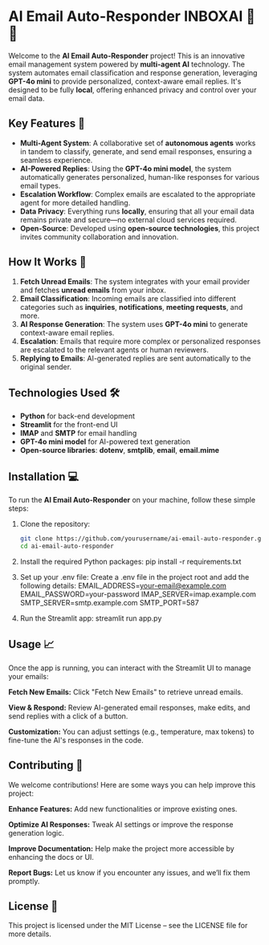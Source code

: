 # AI Email Auto-Responder **INBOXAI** 📧🤖

Welcome to the **AI Email Auto-Responder** project! This is an innovative email management system powered by **multi-agent AI** technology. The system automates email classification and response generation, leveraging **GPT-4o mini** to provide personalized, context-aware email replies. It's designed to be fully **local**, offering enhanced privacy and control over your email data.

## Key Features 🚀

- **Multi-Agent System**: A collaborative set of **autonomous agents** works in tandem to classify, generate, and send email responses, ensuring a seamless experience.
- **AI-Powered Replies**: Using the **GPT-4o mini model**, the system automatically generates personalized, human-like responses for various email types.
- **Escalation Workflow**: Complex emails are escalated to the appropriate agent for more detailed handling.
- **Data Privacy**: Everything runs **locally**, ensuring that all your email data remains private and secure—no external cloud services required.
- **Open-Source**: Developed using **open-source technologies**, this project invites community collaboration and innovation.

## How It Works 🔧

1. **Fetch Unread Emails**: The system integrates with your email provider and fetches **unread emails** from your inbox.
2. **Email Classification**: Incoming emails are classified into different categories such as **inquiries**, **notifications**, **meeting requests**, and more.
3. **AI Response Generation**: The system uses **GPT-4o mini** to generate context-aware email replies.
4. **Escalation**: Emails that require more complex or personalized responses are escalated to the relevant agents or human reviewers.
5. **Replying to Emails**: AI-generated replies are sent automatically to the original sender.

## Technologies Used 🛠️

- **Python** for back-end development
- **Streamlit** for the front-end UI
- **IMAP** and **SMTP** for email handling
- **GPT-4o mini model** for AI-powered text generation
- **Open-source libraries**: **dotenv**, **smtplib**, **email**, **email.mime**

## Installation 💻

To run the **AI Email Auto-Responder** on your machine, follow these simple steps:

1. Clone the repository:
   ```bash
   git clone https://github.com/yourusername/ai-email-auto-responder.git
   cd ai-email-auto-responder

2. Install the required Python packages:
   pip install -r requirements.txt

3. Set up your .env file: Create a .env file in the project root and add the following details:
   EMAIL_ADDRESS=your-email@example.com
   EMAIL_PASSWORD=your-password
   IMAP_SERVER=imap.example.com
   SMTP_SERVER=smtp.example.com
   SMTP_PORT=587

4. Run the Streamlit app:
   streamlit run app.py



##  Usage 📈

Once the app is running, you can interact with the Streamlit UI to manage your emails:

**Fetch New Emails:** Click "Fetch New Emails" to retrieve unread emails.

**View & Respond:** Review AI-generated email responses, make edits, and send replies with a click of a button.

**Customization:** You can adjust settings (e.g., temperature, max tokens) to fine-tune the AI's responses in the code.

## Contributing 🤝

We welcome contributions! Here are some ways you can help improve this project:

**Enhance Features:** Add new functionalities or improve existing ones.

**Optimize AI Responses:** Tweak AI settings or improve the response generation logic.

**Improve Documentation:** Help make the project more accessible by enhancing the docs or UI.

**Report Bugs:** Let us know if you encounter any issues, and we’ll fix them promptly.

## License 📄

This project is licensed under the MIT License – see the LICENSE file for more details.


